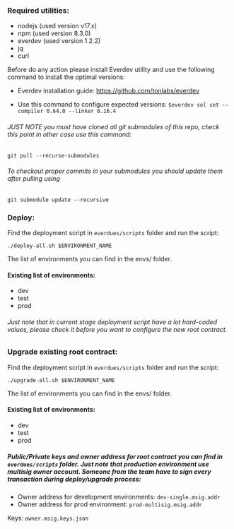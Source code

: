 ### Required utilities:

- nodejs (used version v17.x)
- npm (used version 8.3.0)
- everdev (used version 1.2.2)
- jq
- curl

Before do any action please install Everdev utility and use the following command to install the optimal versions:

 - Everdev installation guide: 
    https://github.com/tonlabs/everdev

 - Use this command to configure expected versions:
   `$everdev sol set --compiler 0.64.0 --linker 0.16.4`

###### JUST NOTE you must have cloned all git submodules of this repo, check this point in other case use this command: 

`git pull --recurse-submodules`

###### To checkout proper commits in your submodules you should update them after pulling using

`git submodule update --recursive`

### Deploy:

Find the deployment script in `everdues/scripts` folder and run the script:

`./deploy-all.sh $ENVIRONMENT_NAME`

The list of environments you can find in the envs/ folder.
#### Existing list of environments:
- dev
- test
- prod

###### Just note that in current stage deployment script have a lot hard-coded values, please check it before you want to configure the new root contract.

### Upgrade existing root contract:

Find the deployment script in `everdues/scripts` folder and run the script:

`./upgrade-all.sh $ENVIRONMENT_NAME`

The list of environments you can find in the envs/ folder.
#### Existing list of environments:
- dev
- test
- prod

##### Public/Private keys and owner address for root contract you can find in `everdues/scripts` folder. Just note that production environment use multisig owner account. Someone from the team have to sign every transaction during deploy/upgrade process:
 - Owner address for development environments: 
     `dev-single.msig.addr`
 - Owner address for prod environment: 
    `prod-multisig.msig.addr`

Keys: `owner.msig.keys.json `
